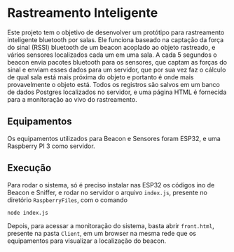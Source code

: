 # Rastreamento Inteligente

Este projeto tem o objetivo de desenvolver um protótipo para rastreamento inteligente bluetooth por salas. Ele funciona baseado na captação da força do sinal (RSSI) bluetooth de um beacon acoplado ao objeto rastreado, e vários sensores localizados cada um em uma sala. A cada 5 segundos o beacon envia pacotes bluetooth para os sensores, que captam as forças do sinal e enviam esses dados para um servidor, que por sua vez faz o cálculo de qual sala está mais próxima do objeto e portanto é onde mais provavelmente o objeto está. Todos os registros são salvos em um banco de dados Postgres localizados no servidor, e uma página HTML é fornecida para a monitoração ao vivo do rastreamento.

## Equipamentos

Os equipamentos utilizados para Beacon e Sensores foram ESP32, e uma Raspberry PI 3 como servidor.

## Execução

Para rodar o sistema, só é preciso instalar nas ESP32 os códigos ino de Beacon e Sniffer, e rodar no servidor o arquivo `index.js`, presente no diretório `RaspberryFiles`, com o comando

```node index.js```

Depois, para acessar a monitoração do sistema, basta abrir `front.html`, presente na pasta `Client`, em um browser na mesma rede que os equipamentos para visualizar a localização do beacon.
